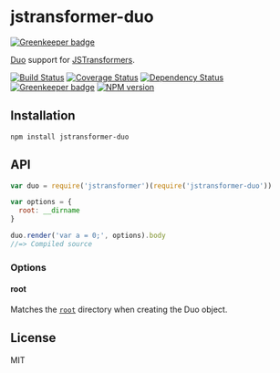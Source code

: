 # jstransformer-duo

[![Greenkeeper badge](https://badges.greenkeeper.io/jstransformers/jstransformer-duo.svg)](https://greenkeeper.io/)

[Duo](http://duojs.org) support for [JSTransformers](http://github.com/jstransformers).

[![Build Status](https://img.shields.io/travis/jstransformers/jstransformer-duo/master.svg)](https://travis-ci.org/jstransformers/jstransformer-duo)
[![Coverage Status](https://img.shields.io/codecov/c/github/jstransformers/jstransformer-duo/master.svg)](https://codecov.io/gh/jstransformers/jstransformer-duo)
[![Dependency Status](https://img.shields.io/david/jstransformers/jstransformer-duo/master.svg)](http://david-dm.org/jstransformers/jstransformer-duo)
[![Greenkeeper badge](https://badges.greenkeeper.io/jstransformers/jstransformer-duo.svg)](https://greenkeeper.io/)
[![NPM version](https://img.shields.io/npm/v/jstransformer-duo.svg)](https://www.npmjs.org/package/jstransformer-duo)

## Installation

    npm install jstransformer-duo

## API

```js
var duo = require('jstransformer')(require('jstransformer-duo'))

var options = {
  root: __dirname
}

duo.render('var a = 0;', options).body
//=> Compiled source
```

### Options

#### root

Matches the [`root`](https://github.com/duojs/duo/blob/master/docs/api.md#new-duoroot) directory when creating the Duo object.

## License

MIT

